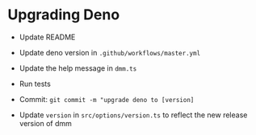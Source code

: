 # Upgrading Deno

* Update README

* Update deno version in `.github/workflows/master.yml`

* Update the help message in `dmm.ts`

* Run tests

* Commit: `git commit -m "upgrade deno to [version]`

* Update `version` in `src/options/version.ts` to reflect the new release version of dmm